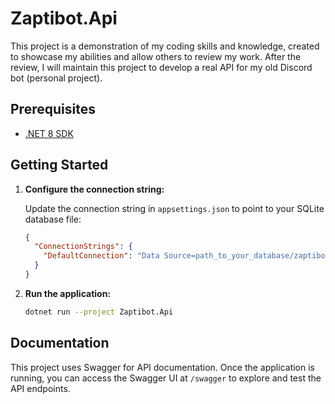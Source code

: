 # Zaptibot.Api

This project is a demonstration of my coding skills and knowledge, created to showcase my abilities and allow others to review my work. After the review, I will maintain this project to develop a real API for my old Discord bot (personal project).

## Prerequisites

- [.NET 8 SDK](https://dotnet.microsoft.com/en-us/download/dotnet/8.0)

## Getting Started

1. **Configure the connection string:**

    Update the connection string in `appsettings.json` to point to your SQLite database file:

    ```json
    {
      "ConnectionStrings": {
        "DefaultConnection": "Data Source=path_to_your_database/zaptibot.sqlite"
      }
    }
    ```

2. **Run the application:**

    ```bash
    dotnet run --project Zaptibot.Api
    ```

## Documentation

This project uses Swagger for API documentation. Once the application is running, you can access the Swagger UI at `/swagger` to explore and test the API endpoints.